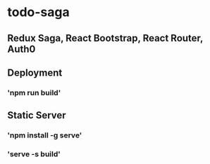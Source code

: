 # todo-saga
## Redux Saga, React Bootstrap, React Router,  Auth0

## Deployment

### 'npm run build'

## Static Server

### 'npm install -g serve'
### 'serve -s build'